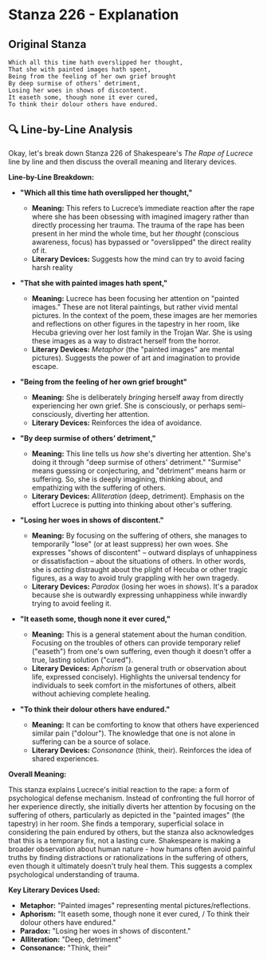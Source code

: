 # Stanza 226 - Explanation

## Original Stanza
```
Which all this time hath overslipped her thought,
That she with painted images hath spent,
Being from the feeling of her own grief brought
By deep surmise of others’ detriment,
Losing her woes in shows of discontent.
It easeth some, though none it ever cured,
To think their dolour others have endured.
```

## 🔍 Line-by-Line Analysis
Okay, let's break down Stanza 226 of Shakespeare's *The Rape of Lucrece* line by line and then discuss the overall meaning and literary devices.

**Line-by-Line Breakdown:**

*   **"Which all this time hath overslipped her thought,"**
    *   **Meaning:** This refers to Lucrece’s immediate reaction after the rape where she has been obsessing with imagined imagery rather than directly processing her trauma. The trauma of the rape has been present in her mind the whole time, but her *thought* (conscious awareness, focus) has bypassed or "overslipped" the direct reality of it.
    *   **Literary Devices:** Suggests how the mind can try to avoid facing harsh reality

*   **"That she with painted images hath spent,"**
    *   **Meaning:** Lucrece has been focusing her attention on "painted images." These are not literal paintings, but rather vivid mental pictures. In the context of the poem, these images are her memories and reflections on other figures in the tapestry in her room, like Hecuba grieving over her lost family in the Trojan War. She is using these images as a way to distract herself from the horror.
    *   **Literary Devices:** *Metaphor* (the "painted images" are mental pictures). Suggests the power of art and imagination to provide escape.

*   **"Being from the feeling of her own grief brought"**
    *   **Meaning:** She is deliberately *bringing* herself away from directly experiencing her own grief. She is consciously, or perhaps semi-consciously, diverting her attention.
    *   **Literary Devices:** Reinforces the idea of avoidance.

*   **"By deep surmise of others’ detriment,"**
    *   **Meaning:** This line tells us *how* she's diverting her attention. She's doing it through "deep surmise of others' detriment." "Surmise" means guessing or conjecturing, and "detriment" means harm or suffering. So, she is deeply imagining, thinking about, and empathizing with the suffering of others.
    *   **Literary Devices:** *Alliteration* (deep, detriment). Emphasis on the effort Lucrece is putting into thinking about other's suffering.

*   **"Losing her woes in shows of discontent."**
    *   **Meaning:** By focusing on the suffering of others, she manages to temporarily "lose" (or at least suppress) her own woes. She expresses "shows of discontent" – outward displays of unhappiness or dissatisfaction – about the situations of others. In other words, she is *acting* distraught about the plight of Hecuba or other tragic figures, as a way to avoid truly grappling with her own tragedy.
    *   **Literary Devices:** *Paradox* (losing her woes in *shows*). It's a paradox because she is outwardly expressing unhappiness while inwardly trying to avoid feeling it.

*   **"It easeth some, though none it ever cured,"**
    *   **Meaning:** This is a general statement about the human condition. Focusing on the troubles of others can provide temporary relief ("easeth") from one's own suffering, even though it doesn't offer a true, lasting solution ("cured").
    *   **Literary Devices:** *Aphorism* (a general truth or observation about life, expressed concisely). Highlights the universal tendency for individuals to seek comfort in the misfortunes of others, albeit without achieving complete healing.

*   **"To think their dolour others have endured."**
    *   **Meaning:** It can be comforting to know that others have experienced similar pain ("dolour"). The knowledge that one is not alone in suffering can be a source of solace.
    *   **Literary Devices:** *Consonance* (think, their). Reinforces the idea of shared experiences.

**Overall Meaning:**

This stanza explains Lucrece's initial reaction to the rape: a form of psychological defense mechanism. Instead of confronting the full horror of her experience directly, she initially diverts her attention by focusing on the suffering of others, particularly as depicted in the "painted images" (the tapestry) in her room. She finds a temporary, superficial solace in considering the pain endured by others, but the stanza also acknowledges that this is a temporary fix, not a lasting cure. Shakespeare is making a broader observation about human nature - how humans often avoid painful truths by finding distractions or rationalizations in the suffering of others, even though it ultimately doesn't truly heal them. This suggests a complex psychological understanding of trauma.

**Key Literary Devices Used:**

*   **Metaphor:** "Painted images" representing mental pictures/reflections.
*   **Aphorism:** "It easeth some, though none it ever cured, / To think their dolour others have endured."
*   **Paradox:** "Losing her woes in shows of discontent."
*   **Alliteration:** "Deep, detriment"
*   **Consonance:** "Think, their"

